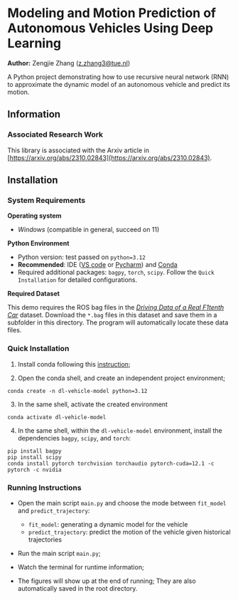 # Modeling and Motion Prediction of Autonomous Vehicles Using Deep Learning

**Author:** Zengjie Zhang (z.zhang3@tue.nl)

A Python project demonstrating how to use recursive neural network (RNN) to approximate the dynamic model of an autonomous vehicle and predict its motion.

## Information

### Associated Research Work

This library is associated with the Arxiv article in [https://arxiv.org/abs/2310.02843](https://arxiv.org/abs/2310.02843).

## Installation

### System Requirements

**Operating system**
 - *Windows* (compatible in general, succeed on 11)

**Python Environment**
 - Python version: test passed on `python=3.12`
 - **Recommended**: IDE ([VS code](https://code.visualstudio.com/) or [Pycharm](https://www.jetbrains.com/pycharm/)) and [Conda](https://www.anaconda.com/)
 - Required additional packages: `bagpy`, `torch`, `scipy`. Follow the `Quick Installation` for detailed configurations.
 
 
**Required Dataset**

This demo requires the ROS bag files in the [*Driving Data of a Real F1tenth Car*](https://zenodo.org/records/12536536) dataset. Download the `*.bag` files in this dataset and save them in a subfolder in this directory. The program will automatically locate these data files.

### Quick Installation
 
1. Install conda following this [instruction](https://conda.io/projects/conda/en/latest/user-guide/install/index.html);

2. Open the conda shell, and create an independent project environment;
```
conda create -n dl-vehicle-model python=3.12
```

3. In the same shell, activate the created environment
```
conda activate dl-vehicle-model
```

4. In the same shell, within the `dl-vehicle-model` environment, install the dependencies `bagpy`, `scipy`, and `torch`:
 ```
pip install bagpy
pip install scipy
conda install pytorch torchvision torchaudio pytorch-cuda=12.1 -c pytorch -c nvidia
```

### Running Instructions

- Open the main script `main.py` and choose the mode between `fit_model` and `predict_trajectory`:
    - `fit_model`: generating a dynamic model for the vehicle
    - `predict_trajectory`: predict the motion of the vehicle given historical trajectories

- Run the main script `main.py`;
- Watch the terminal for runtime information;
- The figures will show up at the end of running; They are also automatically saved in the root directory.